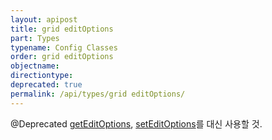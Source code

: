 ```yaml
---
layout: apipost
title: grid editOptions
part: Types
typename: Config Classes
order: grid editOptions
objectname: 
directiontype: 
deprecated: true
permalink: /api/types/grid editOptions/
---
```



@Deprecated [getEditOptions](/api/GridBase/getEditOptions/), [setEditOptions](/api/GridBase/getEditOptions/)를 대신 사용할 것.
